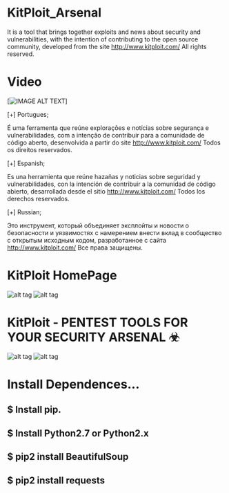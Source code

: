 # KitPloit_Arsenal
It is a tool that brings together exploits and news about security and vulnerabilities, with the intention of contributing to the open source community, developed from the site http://www.kitploit.com/ All rights reserved.

# Video


[![IMAGE ALT TEXT](http://img.youtube.com/vi/8LxcgYq5f_w/0.jpg)]

[+] Portugues;

É uma ferramenta que reúne explorações e notícias sobre segurança e vulnerabilidades, com a intenção de contribuir para a comunidade de código aberto, desenvolvida a partir do site http://www.kitploit.com/ Todos os direitos reservados.

[+] Espanish;

Es una herramienta que reúne hazañas y noticias sobre seguridad y vulnerabilidades, con la intención de contribuir a la comunidad de código abierto, desarrollada desde el sitio http://www.kitploit.com/ Todos los derechos reservados.

[+] Russian;

Это инструмент, который объединяет эксплойты и новости о безопасности и уязвимостях с намерением внести вклад в сообщество с открытым исходным кодом, разработанное с сайта http://www.kitploit.com/ Все права защищены.

# KitPloit HomePage
![alt tag](http://imgur.com/kSpBQ0d.jpg)
![alt tag](http://imgur.com/a4hRLJA.jpg)

# KitPloit - PENTEST TOOLS FOR YOUR SECURITY ARSENAL ☣
![alt tag](http://imgur.com/ZE25bN3.jpg)
![alt tag](http://imgur.com/ih7NWtO.jpg)

# Install Dependences...

$ Install pip.
-
$ Install Python2.7 or Python2.x
-
$ pip2 install BeautifulSoup
-
$ pip2 install requests
-
